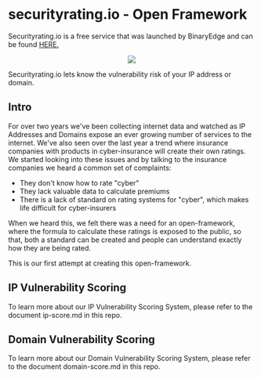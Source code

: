 # securityrating.io - Open Framework

Securityrating.io is a free service that was launched by BinaryEdge and can be found [HERE.](https://securityrating.io)

<p align="center"><img src ="https://dl.dropboxusercontent.com/s/04ki2o7ih2sg2xk/rmip.png?dl=0" /></p>

Securityrating.io lets know the vulnerability risk of your IP address or domain.

## Intro

For over two years we've been collecting internet data and watched as IP Addresses and Domains expose an ever growing number of services to the internet.
We've also seen over the last year a trend where insurance companies with products in cyber-insurance will create their own ratings. We started looking into these issues and by talking to the insurance companies we heard a common set of complaints:
* They don't know how to rate "cyber"
* They lack valuable data to calculate premiums
* There is a lack of standard on rating systems for "cyber", which makes life difficult for cyber-insurers

When we heard this, we felt there was a need for an open-framework, where the formula to calculate these ratings is exposed to the public, so that, both a standard can be created and people can understand exactly how they are being rated.

This is our first attempt at creating this open-framework.

## IP Vulnerability Scoring

To learn more about our IP Vulnerability Scoring System, please refer to the document ip-score.md in this repo.

## Domain Vulnerability Scoring

To learn more about our Domain Vulnerability Scoring System, please refer to the document domain-score.md in this repo.

